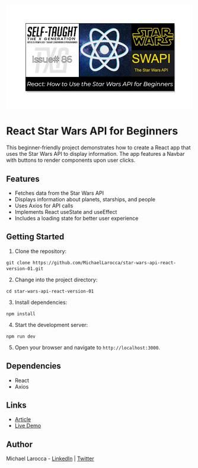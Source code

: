 ![TXG-86](https://github.com/MichaelLarocca/blog-michael-jude-larocca/blob/main/posts/2023/05-23/img/05-04-2023/TXG-86.png?raw=true)

# React Star Wars API for Beginners

This beginner-friendly project demonstrates how to create a React app that uses the Star Wars API to display information. The app features a Navbar with buttons to render components upon user clicks.

## Features

- Fetches data from the Star Wars API
- Displays information about planets, starships, and people
- Uses Axios for API calls
- Implements React useState and useEffect
- Includes a loading state for better user experience

## Getting Started

1. Clone the repository:

```
git clone https://github.com/MichaelLarocca/star-wars-api-react-version-01.git
```

2. Change into the project directory:

```
cd star-wars-api-react-version-01
```

3. Install dependencies:

```
npm install
```

4. Start the development server:

```
npm run dev
```

5. Open your browser and navigate to `http://localhost:3000`.

## Dependencies

- React
- Axios

## Links

- [Article](https://selftaughttxg.com/2023/05-23/react-how-to-use-the-star-wars-api-for-beginners/)
- [Live Demo](https://star-wars-api-react-version-01.netlify.app/)

## Author

Michael Larocca - [LinkedIn](https://www.linkedin.com/in/michaeljudelarocca/) | [Twitter](https://twitter.com/MikeJudeLarocca)
